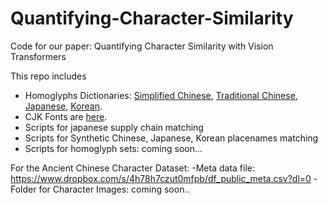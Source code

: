 # Quantifying-Character-Similarity
Code for our paper: Quantifying Character Similarity with Vision Transformers

This repo includes
- Homoglyphs Dictionaries: [Simplified Chinese](https://drive.google.com/drive/folders/1Mgcj4bq83IaYr00VdqHf-_LZ2zbfw2-8?usp=drive_link), [Traditional Chinese](https://drive.google.com/drive/folders/1Cqaswlny2yoUT8V4CwhsYYGeenoggoaP?usp=drive_link), [Japanese](https://drive.google.com/drive/folders/1nm0wWEMInlslyvafPEA3oxgVtlTsPPeR?usp=drive_link), [Korean](https://drive.google.com/drive/folders/19ElYJaFPUS3ekTUMa7xU8zYDCEFagWQ9?usp=drive_link).
- CJK Fonts are [here](https://www.dropbox.com/scl/fo/5ch7q7naqayia0pbeq5yo/h?dl=0&rlkey=u9ucpwnpetr3b2eoqwoqlslrn).
- Scripts for japanese supply chain matching
- Scripts for Synthetic Chinese, Japanese, Korean placenames matching 
- Scripts for homoglyph sets: coming soon...

For the Ancient Chinese Character Dataset:
-Meta data file: https://www.dropbox.com/s/4h78h7czut0mfpb/df_public_meta.csv?dl=0
-Folder for Character Images: coming soon..

